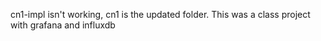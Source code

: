 cn1-impl isn't working, cn1 is the updated folder. This was a class project with grafana and influxdb
